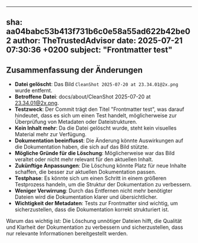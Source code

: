 ---
  sha: aa04babc53b413f731b6c0e58a55ad622b42be02
  author: TheTrustedAdvisor
  date: 2025-07-21 07:30:36 +0200
  subject: "Frontmatter test"
  ---

  ## Zusammenfassung der Änderungen

- **Datei gelöscht**: Das Bild `CleanShot 2025-07-20 at 23.34.01@2x.png` wurde entfernt.
- **Betroffene Datei**: docs/about/CleanShot 2025-07-20 at 23.34.01@2x.png.
- **Testzweck**: Der Commit trägt den Titel "Frontmatter test", was darauf hindeutet, dass es sich um einen Test handelt, möglicherweise zur Überprüfung von Metadaten oder Dateistrukturen.
- **Kein Inhalt mehr**: Da die Datei gelöscht wurde, steht kein visuelles Material mehr zur Verfügung.
- **Dokumentation beeinflusst**: Die Änderung könnte Auswirkungen auf die Dokumentation haben, die sich auf das Bild stützte.
- **Mögliche Gründe für die Löschung**: Möglicherweise war das Bild veraltet oder nicht mehr relevant für den aktuellen Inhalt.
- **Zukünftige Anpassungen**: Die Löschung könnte Platz für neue Inhalte schaffen, die besser zur aktuellen Dokumentation passen.
- **Testphase**: Es könnte sich um einen Schritt in einem größeren Testprozess handeln, um die Struktur der Dokumentation zu verbessern.
- **Weniger Verwirrung**: Durch das Entfernen nicht mehr benötigter Dateien wird die Dokumentation klarer und übersichtlicher.
- **Wichtigkeit der Metadaten**: Tests zur Frontmatter sind wichtig, um sicherzustellen, dass die Dokumentation korrekt strukturiert ist.

Warum das wichtig ist: Die Löschung unnötiger Dateien hilft, die Qualität und Klarheit der Dokumentation zu verbessern und sicherzustellen, dass nur relevante Informationen bereitgestellt werden.
